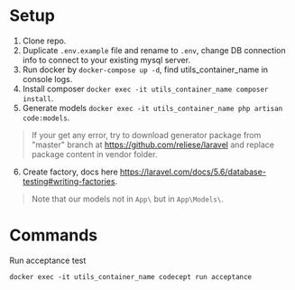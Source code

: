 # Setup

1. Clone repo.
2. Duplicate ```.env.example``` file and rename to ```.env```, change DB connection info to connect to your existing mysql server.
3. Run docker by ```docker-compose up -d```, find utils_container_name in console logs.
4. Install composer ```docker exec -it utils_container_name composer install```.
5. Generate models ```docker exec -it utils_container_name php artisan code:models```.
> If your get any error, try to download generator package from "master" branch at https://github.com/reliese/laravel and replace package content in vendor folder.
6. Create factory, docs here https://laravel.com/docs/5.6/database-testing#writing-factories.
> Note that our models not in ```App\``` but in ```App\Models\```.

# Commands

Run acceptance test
```
docker exec -it utils_container_name codecept run acceptance
```
